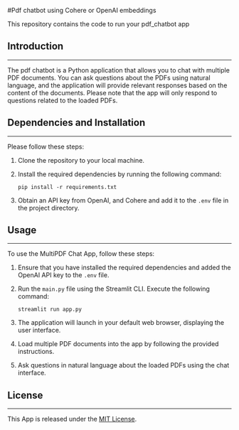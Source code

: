 #Pdf chatbot using Cohere or OpenAI embeddings

This repository contains the code to run your pdf_chatbot app 

## Introduction
------------
The pdf chatbot is a Python application that allows you to chat with multiple PDF documents. You can ask questions about the PDFs using natural language, and the application will provide relevant responses based on the content of the documents. Please note that the app will only respond to questions related to the loaded PDFs.


## Dependencies and Installation
----------------------------
Please follow these steps:

1. Clone the repository to your local machine.

2. Install the required dependencies by running the following command:
   ```
   pip install -r requirements.txt
   ```

3. Obtain an API key from OpenAI, and Cohere and add it to the `.env` file in the project directory.

## Usage
-----
To use the MultiPDF Chat App, follow these steps:

1. Ensure that you have installed the required dependencies and added the OpenAI API key to the `.env` file.

2. Run the `main.py` file using the Streamlit CLI. Execute the following command:
   ```
   streamlit run app.py
   ```

3. The application will launch in your default web browser, displaying the user interface.

4. Load multiple PDF documents into the app by following the provided instructions.

5. Ask questions in natural language about the loaded PDFs using the chat interface.


## License
-------
This App is released under the [MIT License](https://opensource.org/licenses/MIT).
